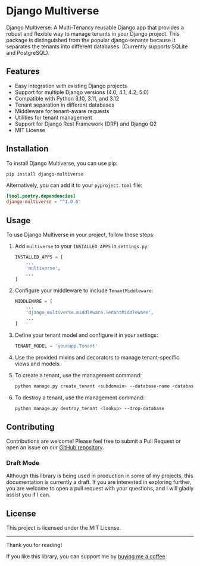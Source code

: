 # Django Multiverse

Django Multiverse: A Multi-Tenancy reusable Django app that provides a robust and flexible way to manage tenants in your Django project. This package is distinguished from the popular django-tenants because it separates the tenants into different databases. (Currently supports SQLite and PostgreSQL).

## Features

- Easy integration with existing Django projects
- Support for multiple Django versions (4.0, 4.1, 4.2, 5.0)
- Compatible with Python 3.10, 3.11, and 3.12
- Tenant separation in different databases
- Middleware for tenant-aware requests
- Utilities for tenant management
- Support for Django Rest Framework (DRF) and Django Q2
- MIT License

## Installation

To install Django Multiverse, you can use pip:

```bash
pip install django-multiverse
```

Alternatively, you can add it to your `pyproject.toml` file:

```toml
[tool.poetry.dependencies]
django-multiverse = "^1.0.6"
```

## Usage

To use Django Multiverse in your project, follow these steps:

1. Add `multiverse` to your `INSTALLED_APPS` in `settings.py`:

    ```python
    INSTALLED_APPS = [
        ...
        'multiverse',
        ...
    ]
    ```

2. Configure your middleware to include `TenantMiddleware`:

    ```python
    MIDDLEWARE = [
        ...
        'django_multiverse.middleware.TenantMiddleware',
        ...
    ]
    ```

3. Define your tenant model and configure it in your settings:

    ```python
    TENANT_MODEL = 'yourapp.Tenant'
    ```

4. Use the provided mixins and decorators to manage tenant-specific views and models.

5. To create a tenant, use the management command:

    ```bash
    python manage.py create_tenant <subdomain> --database-name <database_name> --create-database --migrate
    ```

6. To destroy a tenant, use the management command:

    ```bash
    python manage.py destroy_tenant <lookup> --drop-database
    ```

## Contributing

Contributions are welcome! Please feel free to submit a Pull Request or open an issue on our [GitHub repository](https://github.com/dmp593/django-multiverse).


### Draft Mode

Although this library is being used in production in some of my projects, this documentation is currently a draft. If you are interested in exploring further, you are welcome to open a pull request with your questions, and I will gladly assist you if I can.


## License

This project is licensed under the MIT License.

---

Thank you for reading!

If you like this library, you can support me by [buying me a coffee](https://www.buymeacoffee.com/dmp593).
